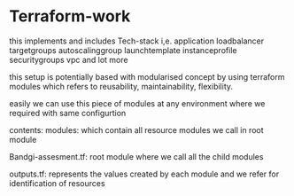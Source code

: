 # Terraform-work
this implements and includes Tech-stack i,e.
application loadbalancer
targetgroups
autoscalinggroup
launchtemplate
instanceprofile
securitygroups
vpc and lot more

this setup is potentially based with modularised concept by using terraform modules which refers to reusability, maintainability, flexibility.

easily we can use this piece of modules at any environment where we required with same configurtion

contents:
modules:  which contain all resource modules we call in root module

Bandgi-assesment.tf: root module where we call all the child modules

outputs.tf: represents the values created by each module and we refer for identification of resources




